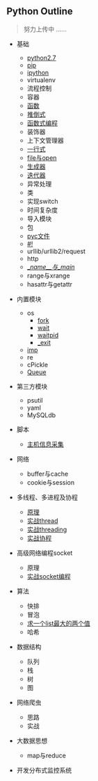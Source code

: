 ## Python Outline
> 努力上传中 ......

- 基础
    -  [python2.7](https://github.com/467754239/python/blob/master/basic/python2.7.md)
    -  [pip](https://github.com/467754239/python/blob/master/basic/pip.md)
    -  [ipython](https://github.com/467754239/python/blob/master/basic/ipython.md)
    -  virtualenv
    -  流程控制
    -  容器
    -  [函数](https://github.com/467754239/python/blob/master/basic/function_doc.md)
    -  [推倒式](https://github.com/467754239/python/blob/master/basic/analytical_doc.md)
    -  [函数式编程](https://github.com/467754239/python/blob/master/basic/function_program_doc.md)
    -  装饰器
    -  上下文管理器
    -  [一行式](https://github.com/467754239/python/blob/master/basic/oneline_doc.md)
    -  [file与open](https://github.com/467754239/python/blob/master/basic/file.md)
    -  [生成器](https://github.com/467754239/python/blob/master/basic/generator_doc.md)
    -  [迭代器](https://github.com/467754239/python/blob/master/basic/iterators_doc.md)
    -  异常处理
    -  类
    -  实现switch
    -  时间复杂度
    -  导入模块
    -  包
    -  [pyc文件](https://github.com/467754239/python/blob/master/basic/pyc_doc.md)
    -  [#!](https://github.com/467754239/python/blob/master/basic/shebang_doc.md)
    -  urllib/urllib2/request
    -  http
    -  [\__name__与\__main__](https://github.com/467754239/python/blob/master/basic/name_main_doc.md)
    -  range与xrange
    -  hasattr与getattr

- 内置模块
    - os
        - [fork](https://github.com/467754239/python/blob/master/builtin_module/fork_doc.md)
        - [wait](https://github.com/467754239/python/blob/master/builtin_module/wait_waitpid_doc.md)
        - [waitpid](https://github.com/467754239/python/blob/master/builtin_module/wait_waitpid_doc.md)
        - [_exit](https://github.com/467754239/python/blob/master/builtin_module/_exit_doc.md)
    - [imp](https://github.com/467754239/python/blob/master/builtin_module/imp_doc.md)
    - re 
    - cPickle
    - [Queue](https://github.com/467754239/python/blob/master/builtin_module/queue_doc.md)

- 第三方模块
    - psutil
    - yaml
    - MySQLdb

- 脚本
    - [主机信息采集](https://github.com/467754239/python/blob/master/scripts/moniItems_doc.md)

- 网络
    -  buffer与cache
    -  cookie与session

- 多线程、多进程及协程 
    -  [原理](https://github.com/467754239/python/blob/master/threads/principle.md)
    -  [实战thread](https://github.com/467754239/python/blob/master/threads/thread.md)
    -  [实战threading](https://github.com/467754239/python/blob/master/threads/threading.md)
    -  [实战协程](https://github.com/467754239/python/blob/master/threads/gevent.md) 

- 高级网络编程socket
    -  原理
    -  [实战socket编程](https://github.com/467754239/python/blob/master/socket/socket_doc.md)

- 算法 
    -  快排
    -  冒泡
    -  [求一个list最大的两个值](https://github.com/467754239/python/blob/master/algorithm/list_sort.md)
    -  哈希

- 数据结构
    -  队列
    -  栈
    -  树
    -  图

- 网络爬虫
    - 思路
    - 实战

- 大数据思想 
    -  map与reduce

- 开发分布式监控系统


